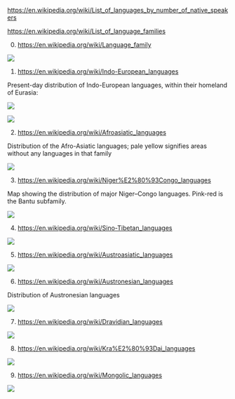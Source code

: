 https://en.wikipedia.org/wiki/List_of_languages_by_number_of_native_speakers

https://en.wikipedia.org/wiki/List_of_language_families


0) https://en.wikipedia.org/wiki/Language_family

![](https://upload.wikimedia.org/wikipedia/commons/b/b7/Primary_Human_Languages_Improved_Version.png)



1) https://en.wikipedia.org/wiki/Indo-European_languages


Present-day distribution of Indo-European languages, within their homeland of Eurasia:

![](https://upload.wikimedia.org/wikipedia/commons/e/eb/Indo-European_branches_map.svg)


![](https://upload.wikimedia.org/wikipedia/commons/8/80/Indo-European-speaking_world.png)


2) https://en.wikipedia.org/wiki/Afroasiatic_languages


Distribution of the Afro-Asiatic languages; pale yellow signifies areas without any languages in that family

![](https://upload.wikimedia.org/wikipedia/commons/2/24/Hamito-Semitic_languages.jpg)



3) https://en.wikipedia.org/wiki/Niger%E2%80%93Congo_languages

Map showing the distribution of major Niger–Congo languages. Pink-red is the Bantu subfamily.

![](https://upload.wikimedia.org/wikipedia/commons/d/db/Map_of_the_Niger%E2%80%93Congo_languages.svg)


4) https://en.wikipedia.org/wiki/Sino-Tibetan_languages

![](https://upload.wikimedia.org/wikipedia/commons/0/0f/Major_Sino-Tibetan_groups.png)


5) https://en.wikipedia.org/wiki/Austroasiatic_languages

![](https://upload.wikimedia.org/wikipedia/commons/8/8e/Austroasiatic-en.svg)


6) https://en.wikipedia.org/wiki/Austronesian_languages

Distribution of Austronesian languages

![](https://upload.wikimedia.org/wikipedia/commons/f/f0/Austroneske_jazyky.jpg)


7) https://en.wikipedia.org/wiki/Dravidian_languages


![](https://upload.wikimedia.org/wikipedia/commons/d/d3/Dravidian_subgroups.png)


8) https://en.wikipedia.org/wiki/Kra%E2%80%93Dai_languages

![](https://upload.wikimedia.org/wikipedia/commons/7/71/Taikadai-en.svg)



9) https://en.wikipedia.org/wiki/Mongolic_languages

![](https://upload.wikimedia.org/wikipedia/commons/6/6e/Linguistic_map_of_the_Mongolic_languages.png)





